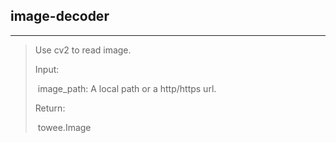 ## image-decoder

---

> Use cv2 to read image.
>
> Input:
>
> ​	image_path: A local path or a http/https url.
>
> Return:
>
> ​	towee.Image
